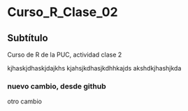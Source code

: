 # Curso_R_Clase_02

## Subtítulo 

Curso de R de la PUC, actividad clase 2

kjhaskjdhaskjdajkhs
kjahsjkdhasjkdhhkajds
akshdkjhashjkda

### nuevo cambio, desde github

otro cambio